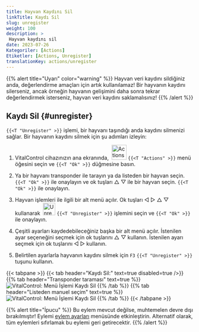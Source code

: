 ```yaml
---
title: Hayvan Kaydını Sil
linkTitle: Kaydı Sil
slug: unregister
weight: 100
description: >
 Hayvan kaydını sil
date: 2023-07-26
Kategoriler: [Actions]
Etiketler: [Actions, Unregister]
translationKey: actions/unregister
---
```

{{% alert title="Uyarı" color="warning" %}}
Hayvan veri kaydını sildiğiniz anda, değerlendirme amaçları için artık kullanılamaz! Bir hayvanın kaydını silerseniz, ancak örneğin hayvanın gelişimini daha sonra tekrar değerlendirmek isterseniz, hayvan veri kaydını saklamalısınız!
{{% /alert %}}

## Kaydı Sil {#unregister}

`{{<T "Unregister" >}}` işlemi, bir hayvanı taşındığı anda kaydını silmenizi sağlar. Bir hayvanın kaydını silmek için şu adımları izleyin:

1. VitalControl cihazınızın ana ekranında, &nbsp;<img src="/icons/actions.svg" width="40" align="bottom" alt="Actions" /> `{{<T "Actions" >}}` menü öğesini seçin ve `{{<T "Ok" >}}` düğmesine basın.

2. Ya bir hayvanı transponder ile tarayın ya da listeden bir hayvan seçin. `{{<T "Ok" >}}` ile onaylayın ve ok tuşları △ ▽ ile bir hayvan seçin. `{{<T "Ok" >}}` ile onaylayın.

3. Hayvan işlemleri ile ilgili bir alt menü açılır. Ok tuşları ◁ ▷ △ ▽ kullanarak &nbsp;<img src="/icons/actions/unregister.svg" width="33" align="bottom" alt="Unregister" /> `{{<T "Unregister" >}}` işlemini seçin ve `{{<T "Ok" >}}` ile onaylayın.

4. Çeşitli ayarları kaydedebileceğiniz başka bir alt menü açılır. İstenilen ayar seçeneğini seçmek için ok tuşlarını △ ▽ kullanın. İstenilen ayarı seçmek için ok tuşlarını ◁ ▷ kullanın.

5. Belirtilen ayarlarla hayvanın kaydını silmek için `F3` `{{<T "Unregister" >}}` tuşunu kullanın.

{{< tabpane >}}
{{< tab header="Kaydı Sil:" text=true disabled=true />}}
{{% tab header="Transponder taraması" text=true %}}
![VitalControl: Menü İşlemi Kaydı Sil](../images/unregister-scan.png "Bir hayvanın kaydını sil")
{{% /tab %}}
{{% tab header="Listeden manuel seçim" text=true %}}
![VitalControl: Menü İşlemi Kaydı Sil](../images/unregister.png "Bir hayvanın kaydını sil")
{{% /tab %}}
{{< /tabpane >}}

{{% alert title="İpucu" %}}
Bu eylem mevcut değilse, muhtemelen devre dışı bırakılmıştır! Eylemi [eylem ayarları](../setting/) menüsünde etkinleştirin. Alternatif olarak, tüm eylemleri sıfırlamak bu eylemi geri getirecektir.
{{% /alert %}}

